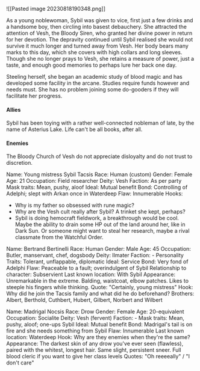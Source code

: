 ![[Pasted image 20230818190348.png]]

As a young noblewoman, Sybil was given to vice, first just a few drinks and a handsome boy, then circling into basest debauchery. She attracted the attention of Vesh, the Bloody Siren, who granted her divine power in return for her devotion. The depravity continued until Sybil realised she would not survive it much longer and turned away from Vesh. Her body bears many marks to this day, which she covers with high collars and long sleeves. Though she no longer prays to Vesh, she retains a measure of power, just a taste, and enough good memories to perhaps lure her back one day.

Steeling herself, she began an academic study of blood magic and has developed some facility in the arcane. Studies require funds however and needs must. She has no problem joining some do-gooders if they will facilitate her progress.

#### Allies
Sybil has been toying with a rather well-connected nobleman of late, by the name of Asterius Lake. Life can't be all books, after all.
#### Enemies
The Bloody Church of Vesh do not appreciate disloyalty and do not trust to discretion.



Name: Young mistress Sybil Tacsis
Race: Human (custom)
Gender: Female
Age: 21
Occupation: Field researcher
Deity: Vesh
Faction: As per party
Mask traits: Mean, pushy, aloof
Ideal: Mutual benefit
Bond: Controlling of Adelphi; slept with Arkan once in Waterdeep
Flaw: Innumerable
Hooks:
* Why is my father so obsessed with rune magic?
* Why are the Vesh cult really after Sybil? A trinket she kept, perhaps?
* Sybil is doing hemocraft fieldwork, a breakthrough would be cool. Maybe the ability to drain some HP out of the land around her, like in Dark Sun. Or someone might want to steal her research, maybe a rival classmate from the Watchful Order.

Name: Bertrand Bertinelli
Race: Human
Gender: Male
Age: 45
Occupation: Butler, manservant, chef, dogsbody
Deity: Ilmater
Faction: -
Personality Traits: Tolerant, unflappable, diplomatic
Ideal: Service
Bond: Very fond of Adelphi
Flaw: Peaceable to a fault; overindulgent of Sybil
Relationship to character: Subservient
Last known location: With Sybil
Appearance: Unremarkable in the extreme. Balding, waistcoat, elbow patches. Likes to steeple his fingers while thinking.
Quote: "Certainly, young mistress"
Hook: Why did he join the Tacsis family and what did he do beforehand?
Brothers: Albert, Berthold, Cuthbert, Hubert, Gilbert, Norbert and Wilbert

Name: Madrigal Nocsis
Race: Drow
Gender: Female
Age: 20-equivalent
Occupation: Socialite
Deity: Vesh (fervent)
Faction: -
Mask traits: Mean, pushy, aloof; one-ups Sybil
Ideal: Mutual benefit
Bond: Madrigal's tail is on fire and she needs something from Sybil
Flaw: Innumerable
Last known location: Waterdeep
Hook: Why are they enemies when they're the same?
Appearance: The darkest skin of any drow you've ever seen (flawless), paired with the whitest, longest hair. Same slight, persistent sneer.
Full blood cleric if you want to give her class levels
Quotes: "Oh reeeeally" / "I don't care"